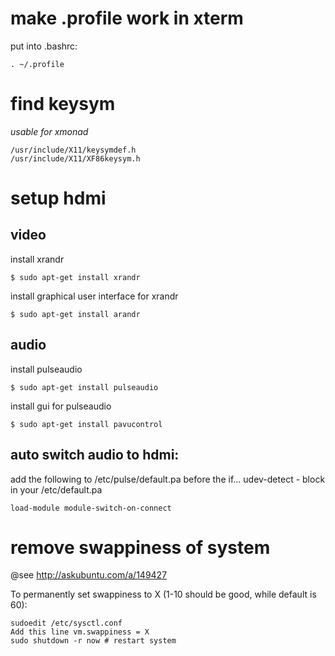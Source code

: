 # make .profile work in xterm

put into .bashrc:

	. ~/.profile

# find keysym
*usable for xmonad*

	/usr/include/X11/keysymdef.h
	/usr/include/X11/XF86keysym.h 

# setup hdmi

## video

install xrandr

	$ sudo apt-get install xrandr

install graphical user interface for xrandr

	$ sudo apt-get install arandr

## audio

install pulseaudio

	$ sudo apt-get install pulseaudio

install gui for pulseaudio

	$ sudo apt-get install pavucontrol



## auto switch audio to hdmi:

add the following to /etc/pulse/default.pa
before the if... udev-detect - block in your /etc/default.pa
  
	load-module module-switch-on-connect

# remove swappiness of system

@see http://askubuntu.com/a/149427

To permanently set swappiness to X (1-10 should be good, while default is 60):

	sudoedit /etc/sysctl.conf
	Add this line vm.swappiness = X
	sudo shutdown -r now # restart system

